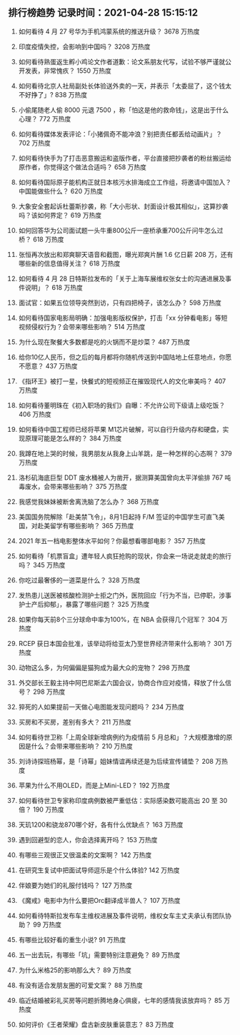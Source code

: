 
## 排行榜趋势 记录时间：2021-04-28 15:15:12
  
  1. 如何看待 4 月 27 号华为手机鸿蒙系统的推送升级？ 3678 万热度
    
  2. 印度疫情失控，会影响到中国吗？ 3208 万热度
    
  3. 如何看待熟蛋返生孵小鸡论文作者道歉：论文系朋友代写，试验不够严谨就公开发表，非常愧疚？ 1550 万热度
    
  4. 如何看待北京人社局副处长体验送外卖的一天，并表示「太委屈了，这个钱太不好挣了」? 838 万热度
    
  5. 小偷尾随老人偷 8000 元退 7500 ，称「怕这是他的救命钱」，这是出于什么心理？ 772 万热度
    
  6. 如何看待媒体发表评论：「小猪佩奇不能冲浪？别把责任都丢给动画片」？ 702 万热度
    
  7. 如何看待快手为了打击恶意搬运和盗版作者，平台直接把抄袭者的粉丝搬运给原作者，你觉得这个做法合适吗？ 658 万热度
    
  8. 如何看待国际原子能机构正就日本核污水排海成立工作组，将邀请中国加入？中国能做些什么？ 620 万热度
    
  9. 大象安全套起诉杜蕾斯抄袭，称「大小形状、封面设计极其相似」，这算抄袭吗？该如何界定？ 619 万热度
    
  10. 如何回答华为公司面试题一头牛重800公斤一座桥承重700公斤问牛怎么过桥？ 618 万热度
    
  11. 张恒再次放出和郑爽聊天语音和截图，曝光郑爽片酬 1.6 亿日薪 208 万，还有哪些新的信息值得关注？ 618 万热度
    
  12. 如何看待 4 月 28 日特斯拉发布的「关于上海车展维权张女士的沟通进展及事件说明」？ 618 万热度
    
  13. 面试官：如果五位领导突然到访，只有四把椅子，该怎么办？ 598 万热度
    
  14. 如何看待国家电影局明确：加强电影版权保护，打击「xx 分钟看电影」等短视频侵权行为？会带来哪些影响？ 514 万热度
    
  15. 为什么现在聚餐大多数都是吃的火锅而不是炒菜？ 487 万热度
    
  16. 给你10亿人民币，但之后的每月都将你随机传送到中国陆地上任意地点，你愿不愿意？ 437 万热度
    
  17. 《指环王》被打一星，快餐式的短视频正在摧毁现代人的文化审美吗？ 407 万热度
    
  18. 如何看待董明珠在《初入职场的我们》自曝：不允许公司下级请上级吃饭？ 406 万热度
    
  19. 如何看待中国工程师已经将苹果 M1芯片破解，可以自行升级内存和硬盘，实现原理可能是怎么样的？ 384 万热度
    
  20. 我蹲在地上哭的时候，我男朋友从我身上山羊跳，是一种怎样的心态啊？ 379 万热度
    
  21. 洛杉矶海底巨型 DDT 废水桶被人为凿开，据测算美国曾向太平洋偷排 767 吨毒废水，会带来哪些影响？ 375 万热度
    
  22. 我感觉我妹妹被断舍离洗脑了怎么办？ 368 万热度
    
  23. 美国国务院解除「赴美禁飞令」，8月1日起持 F/M 签证的中国学生可直飞美国，对赴美留学有哪些影响？ 365 万热度
    
  24. 2021 年五一档电影整体水平如何？你最想看哪部电影？ 357 万热度
    
  25. 如何看待「机票盲盒」遭年轻人疯狂抢购的现状，你会来一场说走就走的旅行吗？ 345 万热度
    
  26. 你吃过最奢侈的一道菜是什么？ 328 万热度
    
  27. 发热患儿送医被核酸检测护士拒之门外，医院回应「行为不当，已停职，涉事护士产后抑郁」，暴露了哪些问题？ 325 万热度
    
  28. 如果你每天前8个三分球命中率为100%，在 NBA 会获得几个冠军？ 304 万热度
    
  29. RCEP 获日本国会批准，该举动将给亚太乃至世界经济带来什么影响？ 301 万热度
    
  30. 动物这么多，为何偏偏是猫狗成为最大众的宠物？ 298 万热度
    
  31. 外交部长王毅主持中阿巴尼斯孟六国会议，协商合作应对疫情，释放了什么信号？ 298 万热度
    
  32. 猝死的人如果提前一天做心电图能发现问题吗？ 234 万热度
    
  33. 买房和不买房，差别有多大？ 211 万热度
    
  34. 如何看待世卫称「上周全球新增病例约为疫情前 5 月总和」？大规模激增的原因是什么？会带来哪些影响？ 210 万热度
    
  35. 刘诗诗探班杨幂，是「诗幂」姐妹情谊再续还是为后续宣传铺垫？ 208 万热度
    
  36. 苹果为什么不用OLED，而是上Mini-LED？ 192 万热度
    
  37. 如何看待世卫专家称印度病例数被严重低估：实际感染数可能高出 20 至 30 倍？ 190 万热度
    
  38. 天玑1200和骁龙870哪个好，各有什么优缺点？ 163 万热度
    
  39. 遇到回避型的恋人，你会选择离开吗？ 153 万热度
    
  40. 有哪些三观很正又很温柔的文案啊？ 142 万热度
    
  41. 在研究生复试中把面试导师逗乐是个什么体验? 142 万热度
    
  42. 伴娘要为她们的礼服付钱吗？ 127 万热度
    
  43. 《魔戒》电影中为什么要把Orc翻译成半兽人？ 107 万热度
    
  44. 如何看待特斯拉发布车主维权进展及事件说明，维权女车主丈夫承认有团队协助？ 99 万热度
    
  45. 有哪些比较好看的重生小说? 91 万热度
    
  46. 五一出去玩，有哪些「坑」需要特别注意避免？ 89 万热度
    
  47. 为什么米格25的影响那么大？ 89 万热度
    
  48. 有没有适合发朋友圈的可爱文案？ 88 万热度
    
  49. 临近结婚被彩礼买房等问题折腾地身心俱疲，七年的感情我该放弃吗？ 85 万热度
    
  50. 如何评价《王者荣耀》盘古新皮肤重装意志？ 83 万热度
    